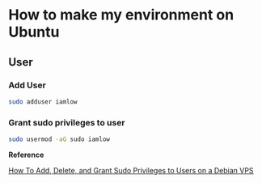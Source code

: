# How to make my environment on Ubuntu

## User

### Add User

```sh
sudo adduser iamlow
```

### Grant sudo privileges to user

```sh
sudo usermod -aG sudo iamlow
```

**Reference**

[How To Add, Delete, and Grant Sudo Privileges to Users on a Debian VPS](https://www.digitalocean.com/community/tutorials/how-to-add-delete-and-grant-sudo-privileges-to-users-on-a-debian-vps)

